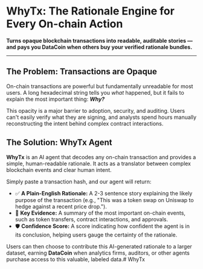 # WhyTx: The Rationale Engine for Every On-chain Action

**Turns opaque blockchain transactions into readable, auditable stories — and pays you DataCoin when others buy your verified rationale bundles.**

---

## The Problem: Transactions are Opaque

On-chain transactions are powerful but fundamentally unreadable for most users. A long hexadecimal string tells you *what* happened, but it fails to explain the most important thing: **_Why?_**

This opacity is a major barrier to adoption, security, and auditing. Users can't easily verify what they are signing, and analysts spend hours manually reconstructing the intent behind complex contract interactions.

## The Solution: WhyTx Agent

**WhyTx** is an AI agent that decodes any on-chain transaction and provides a simple, human-readable rationale. It acts as a translator between complex blockchain events and clear human intent.

Simply paste a transaction hash, and our agent will return:
* ✅ **A Plain-English Rationale:** A 2-3 sentence story explaining the likely purpose of the transaction (e.g., "This was a token swap on Uniswap to hedge against a recent price drop.").
* 🔎 **Key Evidence:** A summary of the most important on-chain events, such as token transfers, contract interactions, and approvals.
* 🛡️ **Confidence Score:** A score indicating how confident the agent is in its conclusion, helping users gauge the certainty of the rationale.

Users can then choose to contribute this AI-generated rationale to a larger dataset, earning **DataCoin** when analytics firms, auditors, or other agents purchase access to this valuable, labeled data.#   W h y T x  
 